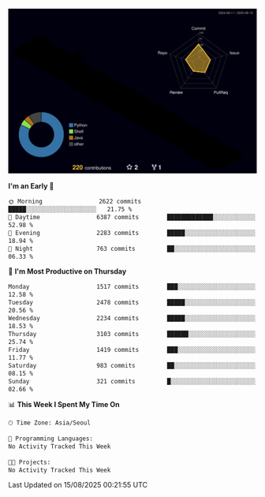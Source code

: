 <!-- ![Header](./github-header-image.png) -->

<!-- <div align="center">
  <img src="https://ziadoua.github.io/m3-Markdown-Badges/badges/FastAPI/fastapi1.svg" />&nbsp
  <img src="https://ziadoua.github.io/m3-Markdown-Badges/badges/Git/git1.svg" />&nbsp
  <img src="https://ziadoua.github.io/m3-Markdown-Badges/badges/Linux/linux2.svg" />&nbsp
  <img src="https://ziadoua.github.io/m3-Markdown-Badges/badges/PostgreSQL/postgresql3.svg" />&nbsp
  <img src="https://ziadoua.github.io/m3-Markdown-Badges/badges/Python/python3.svg" />&nbsp
</div> -->

![](./profile-3d-contrib/profile-night-rainbow.svg)

<!--START_SECTION:waka-->
**I'm an Early 🐤** 

```text
🌞 Morning                2622 commits        █████░░░░░░░░░░░░░░░░░░░░   21.75 % 
🌆 Daytime                6387 commits        █████████████░░░░░░░░░░░░   52.98 % 
🌃 Evening                2283 commits        █████░░░░░░░░░░░░░░░░░░░░   18.94 % 
🌙 Night                  763 commits         ██░░░░░░░░░░░░░░░░░░░░░░░   06.33 % 
```
📅 **I'm Most Productive on Thursday** 

```text
Monday                   1517 commits        ███░░░░░░░░░░░░░░░░░░░░░░   12.58 % 
Tuesday                  2478 commits        █████░░░░░░░░░░░░░░░░░░░░   20.56 % 
Wednesday                2234 commits        █████░░░░░░░░░░░░░░░░░░░░   18.53 % 
Thursday                 3103 commits        ██████░░░░░░░░░░░░░░░░░░░   25.74 % 
Friday                   1419 commits        ███░░░░░░░░░░░░░░░░░░░░░░   11.77 % 
Saturday                 983 commits         ██░░░░░░░░░░░░░░░░░░░░░░░   08.15 % 
Sunday                   321 commits         █░░░░░░░░░░░░░░░░░░░░░░░░   02.66 % 
```


📊 **This Week I Spent My Time On** 

```text
🕑︎ Time Zone: Asia/Seoul

💬 Programming Languages: 
No Activity Tracked This Week

🐱‍💻 Projects: 
No Activity Tracked This Week
```


 Last Updated on 15/08/2025 00:21:55 UTC
<!--END_SECTION:waka-->




